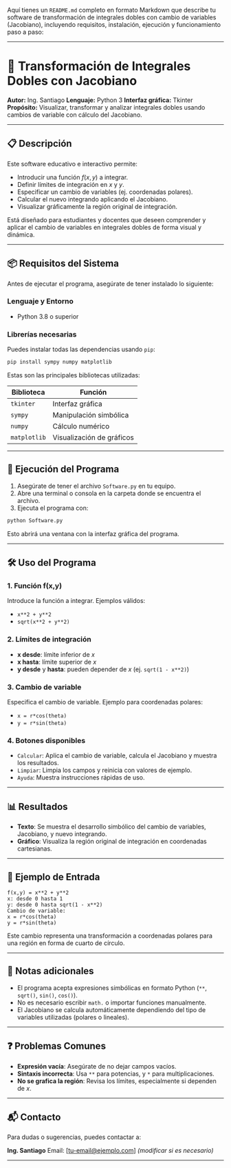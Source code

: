 Aquí tienes un `README.md` completo en formato Markdown que describe tu software de transformación de integrales dobles con cambio de variables (Jacobiano), incluyendo requisitos, instalación, ejecución y funcionamiento paso a paso:

---

# 🧮 Transformación de Integrales Dobles con Jacobiano

**Autor:** Ing. Santiago
**Lenguaje:** Python 3
**Interfaz gráfica:** Tkinter
**Propósito:** Visualizar, transformar y analizar integrales dobles usando cambios de variable con cálculo del Jacobiano.

---

## 📋 Descripción

Este software educativo e interactivo permite:

* Introducir una función $f(x, y)$ a integrar.
* Definir límites de integración en $x$ y $y$.
* Especificar un cambio de variables (ej. coordenadas polares).
* Calcular el nuevo integrando aplicando el Jacobiano.
* Visualizar gráficamente la región original de integración.

Está diseñado para estudiantes y docentes que deseen comprender y aplicar el cambio de variables en integrales dobles de forma visual y dinámica.

---

## 📦 Requisitos del Sistema

Antes de ejecutar el programa, asegúrate de tener instalado lo siguiente:

### Lenguaje y Entorno

* Python 3.8 o superior

### Librerías necesarias

Puedes instalar todas las dependencias usando `pip`:

```bash
pip install sympy numpy matplotlib
```

Estas son las principales bibliotecas utilizadas:

| Biblioteca   | Función                   |
| ------------ | ------------------------- |
| `tkinter`    | Interfaz gráfica          |
| `sympy`      | Manipulación simbólica    |
| `numpy`      | Cálculo numérico          |
| `matplotlib` | Visualización de gráficos |

---

## 🚀 Ejecución del Programa

1. Asegúrate de tener el archivo `Software.py` en tu equipo.
2. Abre una terminal o consola en la carpeta donde se encuentra el archivo.
3. Ejecuta el programa con:

```bash
python Software.py
```

Esto abrirá una ventana con la interfaz gráfica del programa.

---

## 🛠️ Uso del Programa

### 1. **Función f(x,y)**

Introduce la función a integrar.
Ejemplos válidos:

* `x**2 + y**2`
* `sqrt(x**2 + y**2)`

### 2. **Límites de integración**

* **x desde**: límite inferior de $x$
* **x hasta**: límite superior de $x$
* **y desde** y **hasta**: pueden depender de $x$ (ej. `sqrt(1 - x**2)`)

### 3. **Cambio de variable**

Especifica el cambio de variable.
Ejemplo para coordenadas polares:

* `x = r*cos(theta)`
* `y = r*sin(theta)`

### 4. **Botones disponibles**

* `Calcular`: Aplica el cambio de variable, calcula el Jacobiano y muestra los resultados.
* `Limpiar`: Limpia los campos y reinicia con valores de ejemplo.
* `Ayuda`: Muestra instrucciones rápidas de uso.

---

## 📊 Resultados

* **Texto**: Se muestra el desarrollo simbólico del cambio de variables, Jacobiano, y nuevo integrando.
* **Gráfico**: Visualiza la región original de integración en coordenadas cartesianas.

---

## 🧪 Ejemplo de Entrada

```text
f(x,y) = x**2 + y**2  
x: desde 0 hasta 1  
y: desde 0 hasta sqrt(1 - x**2)  
Cambio de variable:
x = r*cos(theta)
y = r*sin(theta)
```

Este cambio representa una transformación a coordenadas polares para una región en forma de cuarto de círculo.

---

## 📎 Notas adicionales

* El programa acepta expresiones simbólicas en formato Python (`**`, `sqrt()`, `sin()`, `cos()`).
* No es necesario escribir `math.` o importar funciones manualmente.
* El Jacobiano se calcula automáticamente dependiendo del tipo de variables utilizadas (polares o lineales).

---

## ❓ Problemas Comunes

* **Expresión vacía**: Asegúrate de no dejar campos vacíos.
* **Sintaxis incorrecta**: Usa `**` para potencias, y `*` para multiplicaciones.
* **No se grafica la región**: Revisa los límites, especialmente si dependen de $x$.

---

## 📬 Contacto

Para dudas o sugerencias, puedes contactar a:

**Ing. Santiago**
Email: \[[tu-email@ejemplo.com](mailto:tu-email@ejemplo.com)] *(modificar si es necesario)*

---

